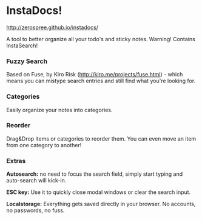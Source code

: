 # InstaDocs!
http://zerospree.github.io/instadocs/

A tool to better organize all your todo's and sticky notes.
Warning! Contains InstaSearch!

### Fuzzy Search
Based on Fuse, by Kiro Risk (http://kiro.me/projects/fuse.html) - which means you can mistype search entries and still find what you're looking for.

### Categories
Easily organize your notes into categories.

### Reorder
Drag&Drop items or categories to reorder them. You can even move an item from one category to another!

### Extras
**Autosearch:** no need to focus the search field, simply start typing and auto-search will kick-in.

**ESC key:** Use it to quickly close modal windows or clear the search input.

**Localstorage:** Everything gets saved directly in your browser. No accounts, no passwords, no fuss.